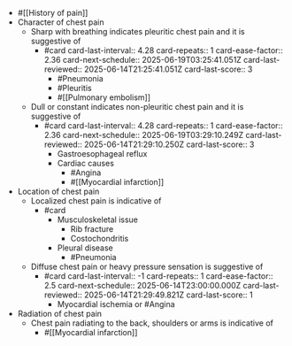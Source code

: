- #[[History of pain]]
- Character of chest pain
	- Sharp with breathing indicates pleuritic chest pain and it is suggestive of
		- #card
		  card-last-interval:: 4.28
		  card-repeats:: 1
		  card-ease-factor:: 2.36
		  card-next-schedule:: 2025-06-19T03:25:41.051Z
		  card-last-reviewed:: 2025-06-14T21:25:41.051Z
		  card-last-score:: 3
			- #Pneumonia
			- #Pleuritis
			- #[[Pulmonary embolism]]
	- Dull or constant indicates non-pleuritic chest pain and it is suggestive of
		- #card
		  card-last-interval:: 4.28
		  card-repeats:: 1
		  card-ease-factor:: 2.36
		  card-next-schedule:: 2025-06-19T03:29:10.249Z
		  card-last-reviewed:: 2025-06-14T21:29:10.250Z
		  card-last-score:: 3
			- Gastroesophageal reflux
			- Cardiac causes
				- #Angina
				- #[[Myocardial infarction]]
- Location of chest pain
	- Localized chest pain is indicative of
		- #card
			- Musculoskeletal issue
				- Rib fracture
				- Costochondritis
			- Pleural disease
				- #Pneumonia
	- Diffuse chest pain or heavy pressure sensation is suggestive of
		- #card
		  card-last-interval:: -1
		  card-repeats:: 1
		  card-ease-factor:: 2.5
		  card-next-schedule:: 2025-06-14T23:00:00.000Z
		  card-last-reviewed:: 2025-06-14T21:29:49.821Z
		  card-last-score:: 1
			- Myocardial ischemia or #Angina
- Radiation of chest pain
	- Chest pain radiating to the back, shoulders or arms is indicative of
		- #[[Myocardial infarction]]